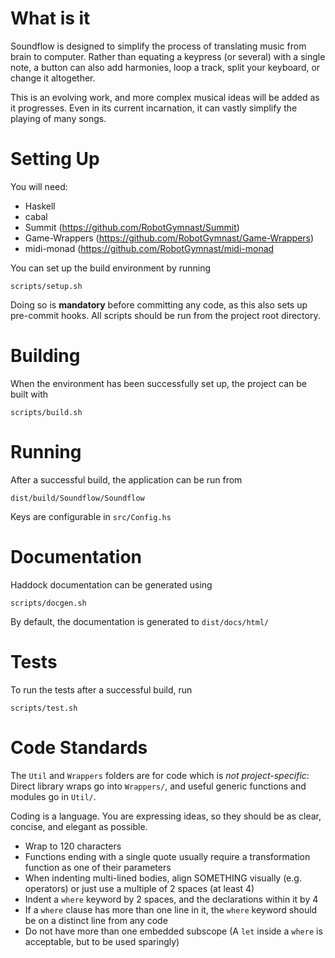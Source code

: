 # What is it

Soundflow is designed to simplify the process of translating music from brain to computer.
Rather than equating a keypress (or several) with a single note, a button can also add harmonies,
loop a track, split your keyboard, or change it altogether.

This is an evolving work, and more complex musical ideas will be added as it progresses.
Even in its current incarnation, it can vastly simplify the playing of many songs.

# Setting Up

You will need:

 * Haskell
 * cabal
 * Summit (https://github.com/RobotGymnast/Summit)
 * Game-Wrappers (https://github.com/RobotGymnast/Game-Wrappers)
 * midi-monad (https://github.com/RobotGymnast/midi-monad

You can set up the build environment by running

    scripts/setup.sh

Doing so is **mandatory** before committing any code, as this also sets up pre-commit hooks.
All scripts should be run from the project root directory.

# Building

When the environment has been successfully set up, the project can be built with

    scripts/build.sh

# Running

After a successful build, the application can be run from

    dist/build/Soundflow/Soundflow

Keys are configurable in `src/Config.hs`

# Documentation

Haddock documentation can be generated using

    scripts/docgen.sh

By default, the documentation is generated to `dist/docs/html/`

# Tests

To run the tests after a successful build, run

    scripts/test.sh

# Code Standards

The `Util` and `Wrappers` folders are for code which is *not project-specific*:
Direct library wraps go into `Wrappers/`, and useful generic functions and modules go in `Util/`.

Coding is a language. You are expressing ideas, so they should be as clear, concise, and elegant as possible.

 * Wrap to 120 characters
 * Functions ending with a single quote usually require a transformation function as one of their parameters
 * When indenting multi-lined bodies, align SOMETHING visually (e.g. operators)
   or just use a multiple of 2 spaces (at least 4)
 * Indent a `where` keyword by 2 spaces, and the declarations within it by 4
 * If a `where` clause has more than one line in it, the `where` keyword should be on a distinct line from any code
 * Do not have more than one embedded subscope (A `let` inside a `where` is acceptable, but to be used sparingly)

